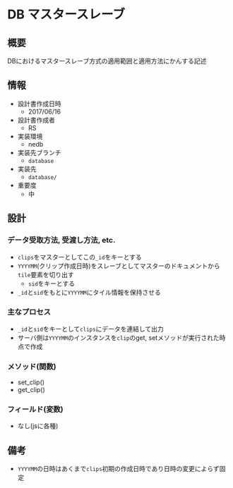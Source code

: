 # DB マスタースレーブ

## 概要
DBにおけるマスタースレーブ方式の適用範囲と適用方法にかんする記述

## 情報
  * 設計書作成日時
    - 2017/06/16
  * 設計書作成者
    - RS
  * 実装環境
    - nedb
  * 実装先ブランチ
    - `database`
  * 実装先
    - `database/`
  * 重要度
    - 中

## 設計

### データ受取方法, 受渡し方法, etc.
* `clips`をマスターとしてこの`_id`をキーとする
* `YYYYMM`(クリップ作成日時)をスレーブとしてマスターのドキュメントから`tile`要素を切り出す
  - `sid`をキーとする
* `_id`と`sid`をもとに`YYYYMM`にタイル情報を保持させる

### 主なプロセス
* `_id`と`sid`をキーとして`clips`にデータを連結して出力
* サーバ側は`YYYYMM`のインスタンスを`clip`のget, setメソッドが実行された時点で作成

### メソッド(関数)
* set_clip()
* get_clip()

### フィールド(変数)
* なし(jsに各種)

## 備考
* `YYYYMM`の日時はあくまで`clips`初期の作成日時であり日時の変更によらず固定

